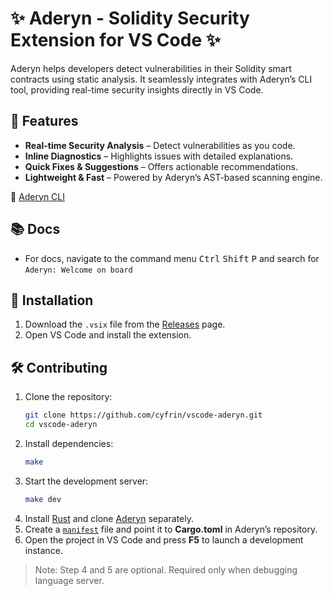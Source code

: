 # ✨ Aderyn - Solidity Security Extension for VS Code ✨  

Aderyn helps developers detect vulnerabilities in their Solidity smart contracts using static analysis. It seamlessly integrates with Aderyn’s CLI tool, providing real-time security insights directly in VS Code.  

## 🔹 Features  

- **Real-time Security Analysis** – Detect vulnerabilities as you code.
- **Inline Diagnostics** – Highlights issues with detailed explanations.
- **Quick Fixes & Suggestions** – Offers actionable recommendations.
- **Lightweight & Fast** – Powered by Aderyn’s AST-based scanning engine.

🔗 [Aderyn CLI](https://github.com/cyfrin/aderyn)  

## 📚 Docs

- For docs, navigate to the command menu <kbd>Ctrl</kbd> <kbd>Shift</kbd> <kbd>P</kbd> and search for `Aderyn: Welcome on board`

## 🚀 Installation  

1. Download the `.vsix` file from the [Releases](https://github.com/Cyfrin/vscode-aderyn/releases) page.  
2. Open VS Code and install the extension.  

## 🛠 Contributing  

1. Clone the repository:  
   ```sh
   git clone https://github.com/cyfrin/vscode-aderyn.git
   cd vscode-aderyn
   ```  
2. Install dependencies:  
   ```sh
   make
   ```  
3. Start the development server:  
   ```sh
   make dev
   ```  
4. Install [Rust](https://www.rust-lang.org/) and clone [Aderyn](https://github.com/cyfrin/aderyn) separately.  
5. Create a [`manifest`](https://github.com/Cyfrin/vscode-aderyn/blob/main/manifest.sample) file and point it to **Cargo.toml** in Aderyn’s repository.  
6. Open the project in VS Code and press **F5** to launch a development instance.  

> Note: Step 4 and 5 are optional. Required only when debugging language server.

